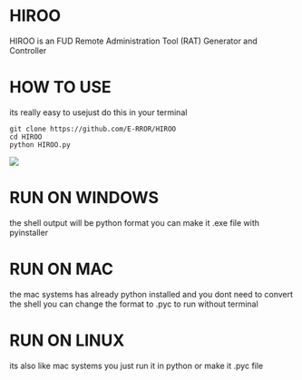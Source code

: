 # HIROO
HIROO is an FUD Remote Administration Tool (RAT) Generator and Controller

# HOW TO USE
its really easy to usejust do this in your terminal
```
git clone https://github.com/E-RROR/HIROO
cd HIROO
python HIROO.py
```
<a href="https://asciinema.org/a/evaiUCc9AUziEZ0zAsNpnYifc" target="_blank"><img src="https://asciinema.org/a/evaiUCc9AUziEZ0zAsNpnYifc.svg" /></a>

# RUN ON WINDOWS
the shell output will be python format you can make it .exe file with pyinstaller
# RUN ON MAC 
the mac systems has already python installed and you dont need to convert the shell you can change the format to .pyc to run without terminal
# RUN ON LINUX
its also like mac systems you just run it in python or make it .pyc file
